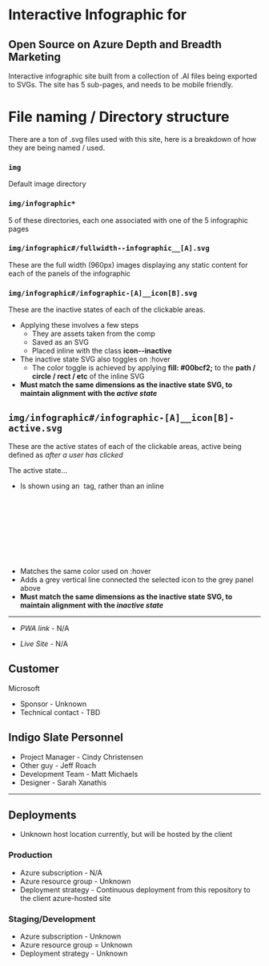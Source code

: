 # Interactive Infographic for
## Open Source on Azure Depth and Breadth Marketing
Interactive infographic site built from a collection of .AI files being exported to SVGs.  The site has 5 sub-pages, and needs to be mobile friendly.



# File naming / Directory structure
There are a ton of .svg files used with this site, here is a breakdown of how they are being named / used.


### `img`
Default image directory


### `img/infographic*`
5 of these directories, each one associated with one of the 5 infographic pages


### `img/infographic#/fullwidth--infographic__[A].svg`
These are the full width (960px) images displaying any static content for each of the panels of the infographic


### `img/infographic#/infographic-[A]__icon[B].svg`
These are the inactive states of each of the clickable areas.

* Applying these involves a few steps
  - They are assets taken from the comp
  - Saved as an SVG
  - Placed inline with the class **icon--inactive**
* The inactive state SVG also toggles on :hover
  - The color toggle is achieved by applying **fill: #00bcf2;** to the **path / circle / rect / etc** of the inline SVG
* **Must match the same dimensions as the inactive state SVG, to maintain alignment with the *active state***

## `img/infographic#/infographic-[A]__icon[B]-active.svg`
These are the active states of each of the clickable areas, active being defined as *after a user has clicked*

The active state...
* Is shown using an <img> tag, rather than an inline <svg> like the inactive state
* Matches the same color used on :hover
* Adds a grey vertical line connected the selected icon to the grey panel above
* **Must match the same dimensions as the inactive state SVG, to maintain alignment with the *inactive state***


---

* *PWA link* - N/A

* *Live Site* - N/A

## Customer
Microsoft
* Sponsor - Unknown
* Technical contact - TBD

## Indigo Slate Personnel
* Project Manager - Cindy Christensen
* Other guy - Jeff Roach
* Development Team - Matt Michaels
* Designer - Sarah Xanathis

---

## Deployments
* Unknown host location currently, but will be hosted by the client

### Production
* Azure subscription - N/A
* Azure resource group - Unknown
* Deployment strategy - Continuous deployment from this repository to the client azure-hosted site

### Staging/Development
* Azure subscription - Unknown
* Azure resource group = Unknown
* Deployment strategy - Unknown

